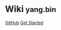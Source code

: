 # Wiki <small>yang.bin</small>

> 
[GitHub](https://github.com/yangb92)
[Get Started](#wiki-by-yangbin)